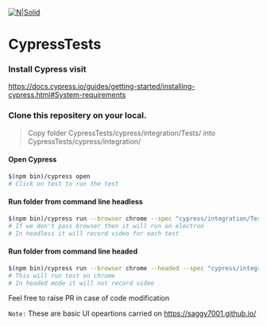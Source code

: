 [![N|Solid](https://www.cypress.io/img/logo-dark.36f3e062.png)](https://www.cypress.io)

# CypressTests

### Install Cypress visit
https://docs.cypress.io/guides/getting-started/installing-cypress.html#System-requirements

### Clone this repositery on your local.
>
> Copy folder CypressTests/cypress/integration/Tests/ into CypressTests/cypress/integration/
> 

#### Open Cypress
```sh
$(npm bin)/cypress open
# Click on test to run the test
```

#### Run folder from command line headless
```sh
$(npm bin)/cypress run --browser chrome --spec "cypress/integration/Tests/**/*"
# If we don't pass browser then it will run on electron
# In headless it will record video for each test 
```

#### Run folder from command line headed
```sh
$(npm bin)/cypress run --browser chrome --headed --spec "cypress/integration/Tests/**/*"
# This will run test on chrome
# In headed mode it will not record video 
```

Feel free to raise PR in case of code modification

`Note:`
 These are basic UI opeartions carried on https://saggy7001.github.io/
